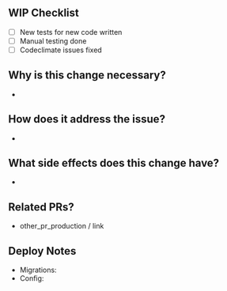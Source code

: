 ## WIP Checklist

- [ ] New tests for new code written
- [ ] Manual testing done
- [ ] Codeclimate issues fixed

## Why is this change necessary?

-

## How does it address the issue?

-

## What side effects does this change have?

- 

## Related PRs?

* other_pr_production / link

## Deploy Notes

- Migrations:
- Config:
